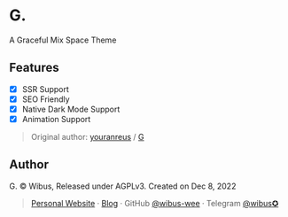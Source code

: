# G.
A Graceful Mix Space Theme

## Features

- [x] SSR Support
- [x] SEO Friendly
- [x] Native Dark Mode Support
- [x] Animation Support

> Original author: [youranreus](https://github.com/youranreus) / [G](https://github.com/youranreus/G)

## Author

G. © Wibus, Released under AGPLv3. Created on Dec 8, 2022

> [Personal Website](http://iucky.cn/) · [Blog](https://blog.iucky.cn/) · GitHub [@wibus-wee](https://github.com/wibus-wee/) · Telegram [@wibus✪](https://t.me/wibus_wee)
